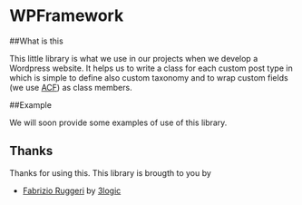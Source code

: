 # WPFramework

##What is this

This little library is what we use in our projects when we develop a Wordpress website.
It helps us to write a class for each custom post type in which is simple to define also custom taxonomy and to wrap custom fields (we use [ACF](http://www.advancedcustomfields.com)) as class members.

##Example

We will soon provide some examples of use of this library.

## Thanks

Thanks for using this.
This library is brougth to you by
 - [Fabrizio Ruggeri](https://github.com/ramiel)
by [3logic](http://www.3logic.it)
